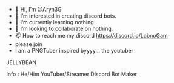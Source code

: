 - 👋 Hi, I’m @Aryn3G
- 👀 I’m interested in creating discord bots.
- 🌱 I’m currently learning nothing
- 💞️ I’m looking to collaborate on nothing.
- 📫 How to reach me my discord https://discord.io/LabnoGam
- please join
- I am a PNGTuber inspired byyyy... the youtuber

JELLYBEAN

Info : 
He/Him
YouTuber/Streamer
Discord Bot Maker
